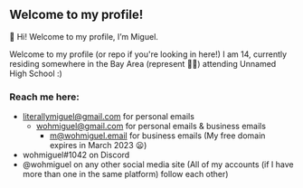 ## Welcome to my profile!

👋  Hi! Welcome to my profile, I’m Miguel.

Welcome to my profile (or repo if you're looking in here!)
I am 14, currently residing somewhere in the Bay Area (represent 🙌🏻) attending Unnamed High School :)

### Reach me here:
- literallymiguel@gmail.com for personal emails
    - wohmiguel@gmail.com for personal emails & business emails
        - m@wohmiguel.email for business emails (My free domain expires in March 2023 :frowning:)
- wohmiguel#1042 on Discord
- @wohmiguel on any other social media site (All of my accounts (if I have more than one in the same platform) follow each other)
